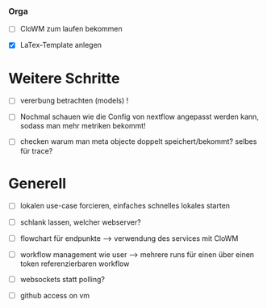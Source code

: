 ### Orga

- [ ] CloWM zum laufen bekommen
- [x] LaTex-Template anlegen


# Weitere Schritte

 - [ ] vererbung betrachten (models) !
 - [ ] Nochmal schauen wie die Config von nextflow angepasst werden kann, sodass man mehr metriken bekommt!
 - [ ] checken warum man meta objecte doppelt speichert/bekommt? selbes für trace?


# Generell
 - [ ] lokalen use-case forcieren, einfaches schnelles lokales starten
 - [ ] schlank lassen, welcher webserver?
 - [ ] flowchart für endpunkte --> verwendung des services mit CloWM
 - [ ] workflow management wie user --> mehrere runs für einen über einen token referenzierbaren workflow
 - [ ] websockets statt polling?
 - [ ] github access on vm

